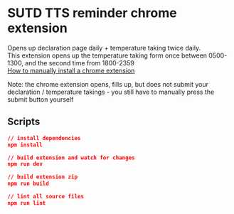 # SUTD TTS reminder chrome extension

Opens up declaration page daily + temperature taking twice daily.  
This extension opens up the temperature taking form once between 0500-1300, and the second time from 1800-2359  
[How to manually install a chrome extension](https://www.cnet.com/how-to/how-to-install-chrome-extensions-manually/)

Note: the chrome extension opens, fills up, but does not submit your declaration / temperature takings - you still have to manually press the submit button yourself

## Scripts

```json
// install dependencies
npm install

// build extension and watch for changes
npm run dev

// build extension zip
npm run build

// lint all source files
npm run lint
```
